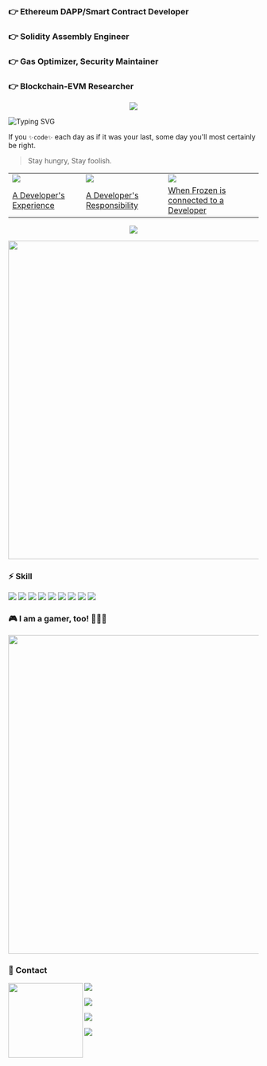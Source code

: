 ### 👉 Ethereum DAPP/Smart Contract Developer
### 👉 Solidity Assembly Engineer
### 👉 Gas Optimizer, Security Maintainer
### 👉 Blockchain-EVM Researcher

<p align = "center">
  <img src="https://user-images.githubusercontent.com/78368735/212181578-0ec04278-7b41-45b6-b3da-0a16ce10efb4.png">
</p>

![Typing SVG](https://readme-typing-svg.herokuapp.com?size=16&width=700&height=20&lines=Everyday+I+am+coding.+To+be+somebody%2C+not+just+anybody.)

If you `✨code✨` each day as if it was your last, some day you'll most certainly be right.

> Stay hungry, Stay foolish.

<p align = "center">
<table>
<!-- YOUTUBE-VIDEOS-LIST:START -->
  <tr>
    <td><a href="https://www.youtube.com/watch?v=MnX_CanqiCU"><img src="https://i.ytimg.com/vi/MnX_CanqiCU/mqdefault.jpg"></a></td>
    <td><a href="https://www.youtube.com/watch?v=ujHqPoeaMlE"><img src="https://i.ytimg.com/vi/ujHqPoeaMlE/mqdefault.jpg"></a></td>
    <td><a href="https://www.youtube.com/watch?v=tjF0UdfuxQU"><img src="https://i.ytimg.com/vi/tjF0UdfuxQU/mqdefault.jpg"></a></td>
  </tr>
  <tr>
    <td><a href="https://www.youtube.com/watch?v=MnX_CanqiCU">A Developer's Experience</a></td>
    <td><a href="https://www.youtube.com/watch?v=ujHqPoeaMlE">A Developer's Responsibility</a></td>
    <td><a href="https://www.youtube.com/watch?v=tjF0UdfuxQU">When Frozen is connected to a Developer</a></td>
  </tr>
<!-- YOUTUBE-VIDEOS-LIST:END -->
</table>
</p>

<p align = "center">
  <img src="https://user-images.githubusercontent.com/78368735/211853243-9e5ef2cf-36ff-4630-80f9-ac0e4bc6846a.gif" />
</p>
<p align = "center">
<!--   <img src = "https://github-readme-stats.vercel.app/api/top-langs/?username=maAPPsDEV&hide=html,css&theme=radical"> -->
</p>
<p align = "center">
<!--   <img src="https://github-readme-stats.vercel.app/api?username=maAPPsDEV&show_icons=true&theme=tokyonight&count_private=true" /> -->
  <img width="640" src="https://github-readme-streak-stats.herokuapp.com?user=maAPPsDEV&theme=tokyonight" />
<!--   <img src="https://activity-graph.herokuapp.com/graph?username=maAPPsDEV&theme=redical"> -->
</p>

### ⚡ Skill

<p>
  <img src="https://img.shields.io/badge/Solidity-lightgrey?style=flat&logo=solidity&logoColor=black"/>
  <img src="https://img.shields.io/badge/ASM-TEAL-red?style=flat&logo=algo"/>
  <img src="https://img.shields.io/badge/Rust-black?style=flat&logo=rust"/>
  <img src="https://img.shields.io/badge/React-blue?style=flat&logo=react"/>
  <img src="https://img.shields.io/badge/TypeScript-154256?style=flat&logo=typescript"/>
  <img src="https://img.shields.io/badge/JavaScript-black?style=flat&logo=javascript"/>
  <img src="https://img.shields.io/badge/Swift-9cf?style=flat&logo=swift"/>
  <img src="https://img.shields.io/badge/-Git-black?style=flat&logo=git"/>
  <img src="https://img.shields.io/badge/-GitHub-black?style=flat&logo=github"/>
</p>

### 🎮 I am a gamer, too! 🤪🤪🤪

<p align="center">
  <img width="640" src="https://user-images.githubusercontent.com/78368735/212185947-4fd8d859-5418-4867-98e6-5ae12ced83f8.png" />
</p>

### 💖 Contact

<img align="left" height="150" src="https://user-images.githubusercontent.com/78368735/212184858-6cb10a72-458f-4842-8955-d9f4a0fc45cb.gif">

<a href="https://linktr.ee/maapps" target="_blank"><img src="https://img.shields.io/badge/Linktr.ee-blue?style=flat-square&logo=linktree"/></a>

<a href="https://www.linkedin.com/in/tony-maapps/" target="_blank"><img src="https://img.shields.io/badge/Linkedin-blue?style=flat-square&logo=linkedin"/></a>

<a href="https://maapps.dev/" target="_blank"><img src="https://img.shields.io/badge/Website-blue?style=flat-square&logo=wordpress"/></a>

<a href="https://calendly.com/tony-maapps/meet" target="_blank"><img src="https://img.shields.io/badge/Calendly-blue?style=flat-square&logo=googlemeet"/></a>

<!--
**maAPPsDEV/maAPPsDEV** is a ✨ _special_ ✨ repository because its `README.md` (this file) appears on your GitHub profile.

Here are some ideas to get you started:

- 🔭 I’m currently working on ...
- 🌱 I’m currently learning ...
- 👯 I’m looking to collaborate on ...
- 🤔 I’m looking for help with ...
- 💬 Ask me about ...
- 📫 How to reach me: ...
- 😄 Pronouns: ...
- ⚡ Fun fact: ...
-->
